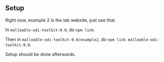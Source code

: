 ## Setup

Right now, example 2 is the lab website, just use that.

In `malleable-odi-toolkit-0.0`, do `npm link`.

Then in `malleable-odi-toolkit-0.0/example2`, do `npm link malleable-odi-toolkit-0.0`.

Setup should be done afterwards.
